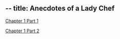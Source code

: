 --
title: Anecdotes of a Lady Chef
--

[Chapter 1 Part 1](pages/1_1.md)

[Chapter 1 Part 2](pages/1_2.md)
